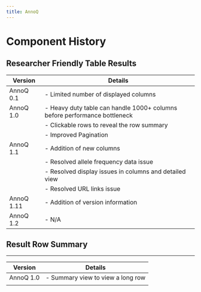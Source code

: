 ```yaml
---
title: AnnoQ
---
```


# Component History

## Researcher Friendly Table Results

| Version   | Details                                                                    |
| --------- | -------------------------------------------------------------------------- |
| AnnoQ 0.1 | -  Limited number of displayed columns                                     |
| AnnoQ 1.0 | -  Heavy duty table can handle 1000+ columns before performance bottleneck |
|           | -  Clickable rows to reveal the row summary                                |
|           | -  Improved Pagination                                                     |
| AnnoQ 1.1 | -  Addition of new columns                                                 |
|           | -  Resolved allele frequency data issue                                    |
|           | -  Resolved display issues in columns and detailed view                    |
|           | -  Resolved URL links issue                                                |
| AnnoQ 1.11| -  Addition of version information                                         |
| AnnoQ 1.2 | -  N/A                                                                     |

## Result Row Summary
-------------------

| Version   | Details                            |
| --------- | ---------------------------------- |
| AnnoQ 1.0 | -  Summary view to view a long row |
|           |                                    |

